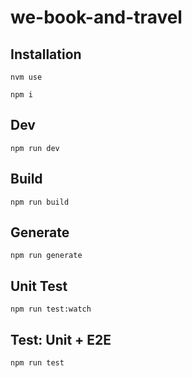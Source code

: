# we-book-and-travel

## Installation
```
nvm use
```

```
npm i
```

## Dev
```
npm run dev
```

## Build
```
npm run build
```

## Generate
```
npm run generate
```

## Unit Test
```
npm run test:watch
```

## Test: Unit + E2E
```
npm run test
```